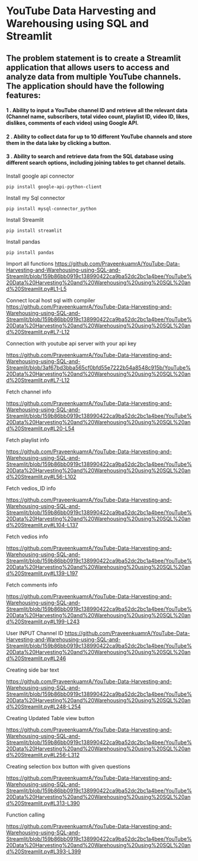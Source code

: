 # YouTube Data Harvesting and Warehousing using SQL and Streamlit 

## The problem statement is to create a Streamlit application that allows users to access and analyze data from multiple YouTube channels. The application should have the following features:
 #### 1 . Ability to input a YouTube channel ID and retrieve all the relevant data (Channel name, subscribers, total video count, playlist ID, video ID, likes, dislikes, comments of each video) using Google API.
 #### 2 . Ability to collect data for up to 10 different YouTube channels and store them in the data lake by clicking a button.
 #### 3 . Ability to search and retrieve data from the SQL database using different search options, including joining tables to get channel details.

Install google api connector 
 ```
pip install google-api-python-client
```
Install my Sql connector 
```
pip install mysql-connector_python
```
Install Streamlit 
```
pip install streamlit
```
Install pandas
```
pip install pandas
```
Import all functions
https://github.com/PraveenkuamrA/YouTube-Data-Harvesting-and-Warehousing-using-SQL-and-Streamlit/blob/159b86bb0919c138990422ca9ba52dc2bc1a4bee/YouTube%20Data%20Harvesting%20and%20Warehousing%20using%20SQL%20and%20Streamlit.py#L1-L5

Connect local host sql with compiler
https://github.com/PraveenkuamrA/YouTube-Data-Harvesting-and-Warehousing-using-SQL-and-Streamlit/blob/159b86bb0919c138990422ca9ba52dc2bc1a4bee/YouTube%20Data%20Harvesting%20and%20Warehousing%20using%20SQL%20and%20Streamlit.py#L7-L12

Connection with youtube api server with your api key

https://github.com/PraveenkuamrA/YouTube-Data-Harvesting-and-Warehousing-using-SQL-and-Streamlit/blob/3af67bd3bba565cf0bfd55e7222b54a8548c915b/YouTube%20Data%20Harvesting%20and%20Warehousing%20using%20SQL%20and%20Streamlit.py#L7-L12

Fetch channel info 

https://github.com/PraveenkuamrA/YouTube-Data-Harvesting-and-Warehousing-using-SQL-and-Streamlit/blob/159b86bb0919c138990422ca9ba52dc2bc1a4bee/YouTube%20Data%20Harvesting%20and%20Warehousing%20using%20SQL%20and%20Streamlit.py#L20-L54

Fetch playlist info

https://github.com/PraveenkuamrA/YouTube-Data-Harvesting-and-Warehousing-using-SQL-and-Streamlit/blob/159b86bb0919c138990422ca9ba52dc2bc1a4bee/YouTube%20Data%20Harvesting%20and%20Warehousing%20using%20SQL%20and%20Streamlit.py#L56-L102

Fetch vedios_ID  info 

https://github.com/PraveenkuamrA/YouTube-Data-Harvesting-and-Warehousing-using-SQL-and-Streamlit/blob/159b86bb0919c138990422ca9ba52dc2bc1a4bee/YouTube%20Data%20Harvesting%20and%20Warehousing%20using%20SQL%20and%20Streamlit.py#L104-L137

Fetch vedios info 

https://github.com/PraveenkuamrA/YouTube-Data-Harvesting-and-Warehousing-using-SQL-and-Streamlit/blob/159b86bb0919c138990422ca9ba52dc2bc1a4bee/YouTube%20Data%20Harvesting%20and%20Warehousing%20using%20SQL%20and%20Streamlit.py#L139-L197

Fetch comments info 

https://github.com/PraveenkuamrA/YouTube-Data-Harvesting-and-Warehousing-using-SQL-and-Streamlit/blob/159b86bb0919c138990422ca9ba52dc2bc1a4bee/YouTube%20Data%20Harvesting%20and%20Warehousing%20using%20SQL%20and%20Streamlit.py#L199-L243

User INPUT Channel ID 
https://github.com/PraveenkuamrA/YouTube-Data-Harvesting-and-Warehousing-using-SQL-and-Streamlit/blob/159b86bb0919c138990422ca9ba52dc2bc1a4bee/YouTube%20Data%20Harvesting%20and%20Warehousing%20using%20SQL%20and%20Streamlit.py#L246

Creating side bar text

https://github.com/PraveenkuamrA/YouTube-Data-Harvesting-and-Warehousing-using-SQL-and-Streamlit/blob/159b86bb0919c138990422ca9ba52dc2bc1a4bee/YouTube%20Data%20Harvesting%20and%20Warehousing%20using%20SQL%20and%20Streamlit.py#L248-L254

Creating Updated Table view button 

https://github.com/PraveenkuamrA/YouTube-Data-Harvesting-and-Warehousing-using-SQL-and-Streamlit/blob/159b86bb0919c138990422ca9ba52dc2bc1a4bee/YouTube%20Data%20Harvesting%20and%20Warehousing%20using%20SQL%20and%20Streamlit.py#L256-L312

Creating selection box button with given questions 

https://github.com/PraveenkuamrA/YouTube-Data-Harvesting-and-Warehousing-using-SQL-and-Streamlit/blob/159b86bb0919c138990422ca9ba52dc2bc1a4bee/YouTube%20Data%20Harvesting%20and%20Warehousing%20using%20SQL%20and%20Streamlit.py#L313-L390

Function calling 

https://github.com/PraveenkuamrA/YouTube-Data-Harvesting-and-Warehousing-using-SQL-and-Streamlit/blob/159b86bb0919c138990422ca9ba52dc2bc1a4bee/YouTube%20Data%20Harvesting%20and%20Warehousing%20using%20SQL%20and%20Streamlit.py#L393-L399





